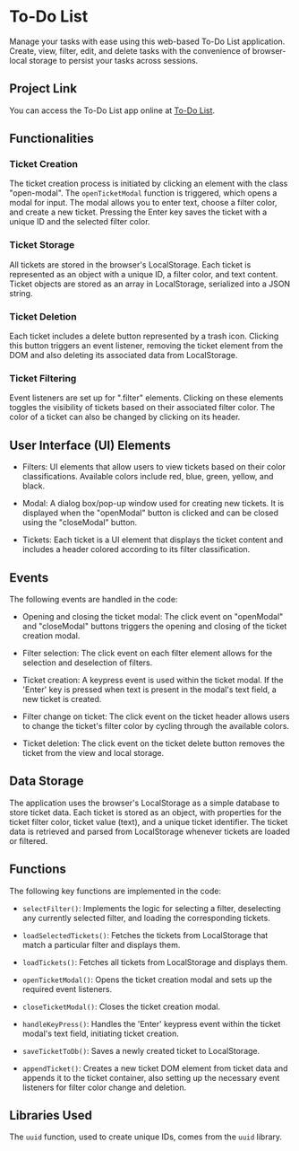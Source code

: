 # To-Do List

Manage your tasks with ease using this web-based To-Do List application. Create, view, filter, edit, and delete tasks with the convenience of browser-local storage to persist your tasks across sessions.

## Project Link

You can access the To-Do List app online at [To-Do List](https://todolist5945.netlify.app/).

## Functionalities

### Ticket Creation

The ticket creation process is initiated by clicking an element with the class "open-modal". The `openTicketModal` function is triggered, which opens a modal for input. The modal allows you to enter text, choose a filter color, and create a new ticket. Pressing the Enter key saves the ticket with a unique ID and the selected filter color.

### Ticket Storage

All tickets are stored in the browser's LocalStorage. Each ticket is represented as an object with a unique ID, a filter color, and text content. Ticket objects are stored as an array in LocalStorage, serialized into a JSON string.

### Ticket Deletion

Each ticket includes a delete button represented by a trash icon. Clicking this button triggers an event listener, removing the ticket element from the DOM and also deleting its associated data from LocalStorage.

### Ticket Filtering

Event listeners are set up for ".filter" elements. Clicking on these elements toggles the visibility of tickets based on their associated filter color. The color of a ticket can also be changed by clicking on its header.

## User Interface (UI) Elements

- Filters: UI elements that allow users to view tickets based on their color classifications. Available colors include red, blue, green, yellow, and black.

- Modal: A dialog box/pop-up window used for creating new tickets. It is displayed when the "openModal" button is clicked and can be closed using the "closeModal" button.

- Tickets: Each ticket is a UI element that displays the ticket content and includes a header colored according to its filter classification.

## Events

The following events are handled in the code:

- Opening and closing the ticket modal: The click event on "openModal" and "closeModal" buttons triggers the opening and closing of the ticket creation modal.

- Filter selection: The click event on each filter element allows for the selection and deselection of filters.

- Ticket creation: A keypress event is used within the ticket modal. If the 'Enter' key is pressed when text is present in the modal's text field, a new ticket is created.

- Filter change on ticket: The click event on the ticket header allows users to change the ticket's filter color by cycling through the available colors.

- Ticket deletion: The click event on the ticket delete button removes the ticket from the view and local storage.

## Data Storage

The application uses the browser's LocalStorage as a simple database to store ticket data. Each ticket is stored as an object, with properties for the ticket filter color, ticket value (text), and a unique ticket identifier. The ticket data is retrieved and parsed from LocalStorage whenever tickets are loaded or filtered.

## Functions

The following key functions are implemented in the code:

- `selectFilter()`: Implements the logic for selecting a filter, deselecting any currently selected filter, and loading the corresponding tickets.

- `loadSelectedTickets()`: Fetches the tickets from LocalStorage that match a particular filter and displays them.

- `loadTickets()`: Fetches all tickets from LocalStorage and displays them.

- `openTicketModal()`: Opens the ticket creation modal and sets up the required event listeners.

- `closeTicketModal()`: Closes the ticket creation modal.

- `handleKeyPress()`: Handles the 'Enter' keypress event within the ticket modal's text field, initiating ticket creation.

- `saveTicketToDb()`: Saves a newly created ticket to LocalStorage.

- `appendTicket()`: Creates a new ticket DOM element from ticket data and appends it to the ticket container, also setting up the necessary event listeners for filter color change and deletion.

## Libraries Used

The `uuid` function, used to create unique IDs, comes from the `uuid` library.
